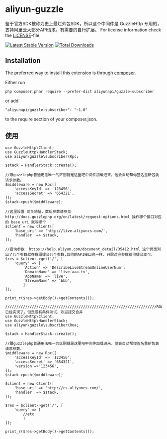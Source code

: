 # aliyun-guzzle

鉴于官方SDK被称为史上最烂外包SDK，所以这个中间件是 GuzzleHttp 专用的，支持阿里云大部分API请求。有需要的自行扩展。
For license information check the [LICENSE](LICENSE)-file.

[![Latest Stable Version](https://poser.pugx.org/aliyunapi/guzzle-subscriber/v/stable.png)](https://packagist.org/packages/aliyunapi/guzzle-subscriber)
[![Total Downloads](https://poser.pugx.org/aliyunapi/guzzle-subscriber/downloads.png)](https://packagist.org/packages/aliyunapi/guzzle-subscriber)

Installation
------------

The preferred way to install this extension is through [composer](http://getcomposer.org/download/).

Either run

```
php composer.phar require --prefer-dist aliyunapi/guzzle-subscriber
```

or add

```
"aliyunapi/guzzle-subscriber": "~1.0"
```

to the require section of your composer.json.

使用
------------
````
use GuzzleHttp\Client;
use GuzzleHttp\HandlerStack;
use aliyun\guzzle\subscriber\Rpc;

$stack = HandlerStack::create();

//跟guzzlephp普通用法唯一的区别就是这里吧中间件加载进来，他会自动帮你签名重新包装请求参数。
$middleware = new Rpc([
    'accessKeyId' => '123456',
    'accessSecret' => '654321',
]);
$stack->push($middleware);

//这里设置 网关地址，数组参数请参见 http://docs.guzzlephp.org/en/latest/request-options.html 操作哪个接口对应的 base_uri 就写哪个
$client = new Client([
    'base_uri' => 'http://live.aliyuncs.com/',
    'handler' => $stack,
]);

//查询参数  https://help.aliyun.com/document_detail/35412.html 这个页面列出了几个参数就在数组提交几个参数,其他的API接口也一样，只需对应参数给他提交即可。
$res = $client->get('/', [
    'query' => [
        'Action' => 'DescribeLiveStreamOnlineUserNum',
        'DomainName' => 'live.aaa.tv',
        'AppName' => 'live',
        'StreamName' => 'bbb',
        ]
]);

print_r($res->getBody()->getContents());

////////////////////////////////////////////////////////////////////ROA已经实现了，但是没有条件测试，欢迎提交合并
use GuzzleHttp\Client;
use GuzzleHttp\HandlerStack;
use aliyun\guzzle\subscriber\Roa;

$stack = HandlerStack::create();

//跟guzzlephp普通用法唯一的区别就是这里吧中间件加载进来，他会自动帮你签名重新包装请求参数。
$middleware = new Rpc([
    'accessKeyId' => '123456',
    'accessSecret' => '654321',
    'version'=>'123456',
]);
$stack->push($middleware);

$client = new Client([
    'base_uri' => 'http://cs.aliyuncs.com/',
    'handler' => $stack,
]);

$res = $client->get('/', [
    'query' => [
        //etc
        ]
]);

print_r($res->getBody()->getContents());
````

